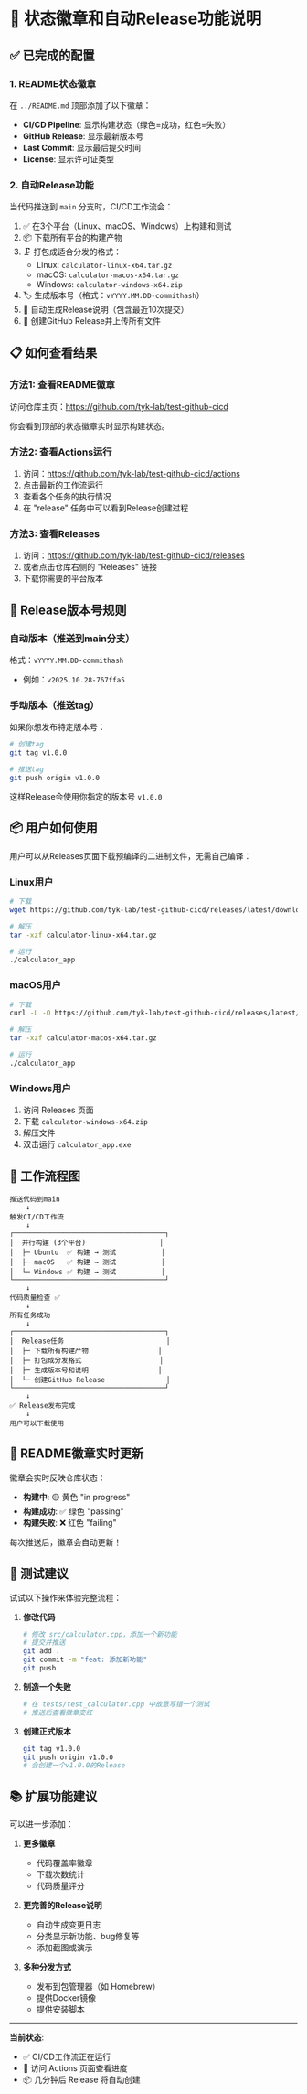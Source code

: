 # 🎉 状态徽章和自动Release功能说明

## ✅ 已完成的配置

### 1. README状态徽章

在 `../README.md` 顶部添加了以下徽章：

- **CI/CD Pipeline**: 显示构建状态（绿色=成功，红色=失败）
- **GitHub Release**: 显示最新版本号
- **Last Commit**: 显示最后提交时间
- **License**: 显示许可证类型

### 2. 自动Release功能

当代码推送到 `main` 分支时，CI/CD工作流会：

1. ✅ 在3个平台（Linux、macOS、Windows）上构建和测试
2. 📦 下载所有平台的构建产物
3. 🗜️ 打包成适合分发的格式：
   - Linux: `calculator-linux-x64.tar.gz`
   - macOS: `calculator-macos-x64.tar.gz`
   - Windows: `calculator-windows-x64.zip`
4. 🏷️ 生成版本号（格式：`vYYYY.MM.DD-commithash`）
5. 📝 自动生成Release说明（包含最近10次提交）
6. 🚀 创建GitHub Release并上传所有文件

## 📋 如何查看结果

### 方法1: 查看README徽章

访问仓库主页：https://github.com/tyk-lab/test-github-cicd

你会看到顶部的状态徽章实时显示构建状态。

### 方法2: 查看Actions运行

1. 访问：https://github.com/tyk-lab/test-github-cicd/actions
2. 点击最新的工作流运行
3. 查看各个任务的执行情况
4. 在 "release" 任务中可以看到Release创建过程

### 方法3: 查看Releases

1. 访问：https://github.com/tyk-lab/test-github-cicd/releases
2. 或者点击仓库右侧的 "Releases" 链接
3. 下载你需要的平台版本

## 🎯 Release版本号规则

### 自动版本（推送到main分支）
格式：`vYYYY.MM.DD-commithash`
- 例如：`v2025.10.28-767ffa5`

### 手动版本（推送tag）
如果你想发布特定版本号：

```bash
# 创建tag
git tag v1.0.0

# 推送tag
git push origin v1.0.0
```

这样Release会使用你指定的版本号 `v1.0.0`

## 📦 用户如何使用

用户可以从Releases页面下载预编译的二进制文件，无需自己编译：

### Linux用户
```bash
# 下载
wget https://github.com/tyk-lab/test-github-cicd/releases/latest/download/calculator-linux-x64.tar.gz

# 解压
tar -xzf calculator-linux-x64.tar.gz

# 运行
./calculator_app
```

### macOS用户
```bash
# 下载
curl -L -O https://github.com/tyk-lab/test-github-cicd/releases/latest/download/calculator-macos-x64.tar.gz

# 解压
tar -xzf calculator-macos-x64.tar.gz

# 运行
./calculator_app
```

### Windows用户
1. 访问 Releases 页面
2. 下载 `calculator-windows-x64.zip`
3. 解压文件
4. 双击运行 `calculator_app.exe`

## 🔄 工作流程图

```
推送代码到main
    ↓
触发CI/CD工作流
    ↓
┌─────────────────────────────────────┐
│  并行构建 (3个平台)                  │
│  ├─ Ubuntu  ✅ 构建 → 测试           │
│  ├─ macOS   ✅ 构建 → 测试           │
│  └─ Windows ✅ 构建 → 测试           │
└─────────────────────────────────────┘
    ↓
代码质量检查 ✅
    ↓
所有任务成功
    ↓
┌─────────────────────────────────────┐
│  Release任务                         │
│  ├─ 下载所有构建产物                 │
│  ├─ 打包成分发格式                   │
│  ├─ 生成版本号和说明                 │
│  └─ 创建GitHub Release               │
└─────────────────────────────────────┘
    ↓
✅ Release发布完成
    ↓
用户可以下载使用
```

## 🎨 README徽章实时更新

徽章会实时反映仓库状态：

- **构建中**: 🟡 黄色 "in progress"
- **构建成功**: ✅ 绿色 "passing"
- **构建失败**: ❌ 红色 "failing"

每次推送后，徽章会自动更新！

## 🚀 测试建议

试试以下操作来体验完整流程：

1. **修改代码**
   ```bash
   # 修改 src/calculator.cpp，添加一个新功能
   # 提交并推送
   git add .
   git commit -m "feat: 添加新功能"
   git push
   ```

2. **制造一个失败**
   ```bash
   # 在 tests/test_calculator.cpp 中故意写错一个测试
   # 推送后查看徽章变红
   ```

3. **创建正式版本**
   ```bash
   git tag v1.0.0
   git push origin v1.0.0
   # 会创建一个v1.0.0的Release
   ```

## 📚 扩展功能建议

可以进一步添加：

1. **更多徽章**
   - 代码覆盖率徽章
   - 下载次数统计
   - 代码质量评分

2. **更完善的Release说明**
   - 自动生成变更日志
   - 分类显示新功能、bug修复等
   - 添加截图或演示

3. **多种分发方式**
   - 发布到包管理器（如 Homebrew）
   - 提供Docker镜像
   - 提供安装脚本

---

**当前状态**: 
- ✅ CI/CD工作流正在运行
- 🎯 访问 Actions 页面查看进度
- 📦 几分钟后 Release 将自动创建
